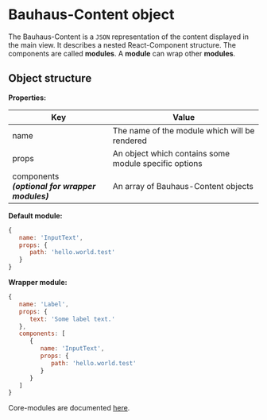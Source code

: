 # Bauhaus-Content object
The Bauhaus-Content is a `JSON` representation of the content displayed in the main view. It describes a nested React-Component structure. The components are called **modules**. A **module** can wrap other **modules**.

## Object structure

**Properties:**

Key                                                  | Value
---------------------------------------------------- | -----------------------------------------------------
name                                                 | The name of the module which will be rendered
props                                                | An object which contains some module specific options
components <br/>***(optional for wrapper modules)*** | An array of Bauhaus-Content objects

**Default module:**

```js
{
   name: 'InputText',
   props: {
      path: 'hello.world.test'
   }
}
```

**Wrapper module:**

```js
{
   name: 'Label',
   props: {
      text: 'Some label text.'
   },
   components: [
      {
         name: 'InputText',
         props: {
            path: 'hello.world.test'
         }
      }
   ]
}
```

Core-modules are documented [here](coreModules/README.md).
